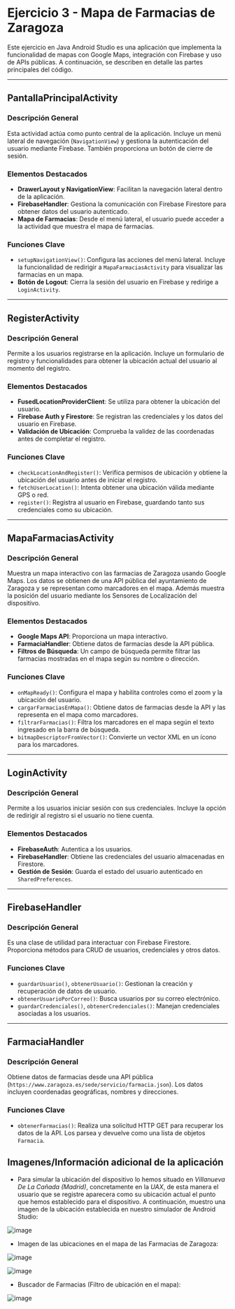 # Ejercicio 3 - Mapa de Farmacias de Zaragoza

Este ejercicio en Java Android Studio es una aplicación que implementa la funcionalidad de mapas con Google Maps, integración con Firebase y uso de APIs públicas. A continuación, se describen en detalle las partes principales del código.

---

## **PantallaPrincipalActivity**

### **Descripción General**
Esta actividad actúa como punto central de la aplicación. Incluye un menú lateral de navegación (`NavigationView`) y gestiona la autenticación del usuario mediante Firebase. También proporciona un botón de cierre de sesión.

### **Elementos Destacados**
- **DrawerLayout y NavigationView**: Facilitan la navegación lateral dentro de la aplicación.
- **FirebaseHandler**: Gestiona la comunicación con Firebase Firestore para obtener datos del usuario autenticado.
- **Mapa de Farmacias**: Desde el menú lateral, el usuario puede acceder a la actividad que muestra el mapa de farmacias.

### **Funciones Clave**
- `setupNavigationView()`: Configura las acciones del menú lateral. Incluye la funcionalidad de redirigir a `MapaFarmaciasActivity` para visualizar las farmacias en un mapa.
- **Botón de Logout**: Cierra la sesión del usuario en Firebase y redirige a `LoginActivity`.

---

## **RegisterActivity**

### **Descripción General**
Permite a los usuarios registrarse en la aplicación. Incluye un formulario de registro y funcionalidades para obtener la ubicación actual del usuario al momento del registro.

### **Elementos Destacados**
- **FusedLocationProviderClient**: Se utiliza para obtener la ubicación del usuario.
- **Firebase Auth y Firestore**: Se registran las credenciales y los datos del usuario en Firebase.
- **Validación de Ubicación**: Comprueba la validez de las coordenadas antes de completar el registro.

### **Funciones Clave**
- `checkLocationAndRegister()`: Verifica permisos de ubicación y obtiene la ubicación del usuario antes de iniciar el registro.
- `fetchUserLocation()`: Intenta obtener una ubicación válida mediante GPS o red.
- `register()`: Registra al usuario en Firebase, guardando tanto sus credenciales como su ubicación.

---

## **MapaFarmaciasActivity**

### **Descripción General**
Muestra un mapa interactivo con las farmacias de Zaragoza usando Google Maps. Los datos se obtienen de una API pública del ayuntamiento de Zaragoza y se representan como marcadores en el mapa. Además muestra la posición del usuario mediante los Sensores de Localización del dispositivo.

### **Elementos Destacados**
- **Google Maps API**: Proporciona un mapa interactivo.
- **FarmaciaHandler**: Obtiene datos de farmacias desde la API pública.
- **Filtros de Búsqueda**: Un campo de búsqueda permite filtrar las farmacias mostradas en el mapa según su nombre o dirección.

### **Funciones Clave**
- `onMapReady()`: Configura el mapa y habilita controles como el zoom y la ubicación del usuario.
- `cargarFarmaciasEnMapa()`: Obtiene datos de farmacias desde la API y las representa en el mapa como marcadores.
- `filtrarFarmacias()`: Filtra los marcadores en el mapa según el texto ingresado en la barra de búsqueda.
- `bitmapDescriptorFromVector()`: Convierte un vector XML en un ícono para los marcadores.

---

## **LoginActivity**

### **Descripción General**
Permite a los usuarios iniciar sesión con sus credenciales. Incluye la opción de redirigir al registro si el usuario no tiene cuenta.

### **Elementos Destacados**
- **FirebaseAuth**: Autentica a los usuarios.
- **FirebaseHandler**: Obtiene las credenciales del usuario almacenadas en Firestore.
- **Gestión de Sesión**: Guarda el estado del usuario autenticado en `SharedPreferences`.

---

## **FirebaseHandler**

### **Descripción General**
Es una clase de utilidad para interactuar con Firebase Firestore. Proporciona métodos para CRUD de usuarios, credenciales y otros datos.

### **Funciones Clave**
- `guardarUsuario()`, `obtenerUsuario()`: Gestionan la creación y recuperación de datos de usuario.
- `obtenerUsuarioPorCorreo()`: Busca usuarios por su correo electrónico.
- `guardarCredenciales()`, `obtenerCredenciales()`: Manejan credenciales asociadas a los usuarios.

---

## **FarmaciaHandler**

### **Descripción General**
Obtiene datos de farmacias desde una API pública (`https://www.zaragoza.es/sede/servicio/farmacia.json`). Los datos incluyen coordenadas geográficas, nombres y direcciones.

### **Funciones Clave**
- `obtenerFarmacias()`: Realiza una solicitud HTTP GET para recuperar los datos de la API. Los parsea y devuelve como una lista de objetos `Farmacia`.

## Imagenes/Información adicional de la aplicación

- Para simular la ubicación del dispositivo lo hemos situado en *Villanueva De La Cañada (Madrid)*, concretamente en la *UAX*, de esta manera el usuario que se registre aparecera como su ubicación actual el punto que hemos establecido para el dispositivo. A continuación, muestro una imagen de la ubicación establecida en nuestro simulador de Android Studio:

![image](https://github.com/user-attachments/assets/0ec0cbc0-6ef2-47c9-b6c7-4255b42b14f2)

- Imagen de las ubicaciones en el mapa de las Farmacias de Zaragoza:

![image](https://github.com/user-attachments/assets/27f2187c-1d21-4f50-b117-87b2ed9b181c)

![image](https://github.com/user-attachments/assets/dab886c3-d145-48ef-9033-874ad840cece)

- Buscador de Farmacias (Filtro de ubicación en el mapa):

![image](https://github.com/user-attachments/assets/e111bec3-1eb0-4f3a-8e4a-56b347309e93)




